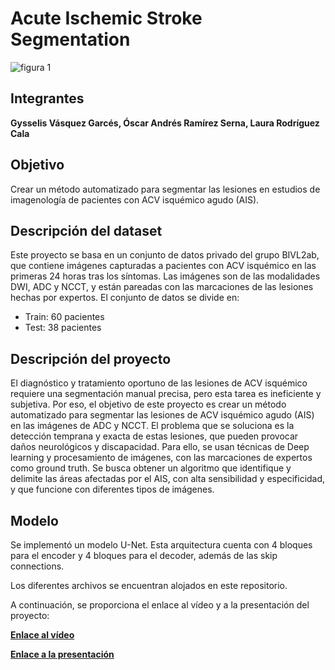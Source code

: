 # **Acute Ischemic Stroke Segmentation**
![figura 1](https://github.com/gysselis40/Acute_Ischemic_Stroke_Segmentation/blob/main/Banner.png)
## Integrantes 
**Gysselis Vásquez Garcés, Óscar Andrés Ramírez Serna, Laura Rodríguez Cala**
## Objetivo
Crear un método automatizado para segmentar las lesiones en estudios de imagenología de pacientes con ACV isquémico agudo (AIS).

## Descripción del dataset
Este proyecto se basa en un conjunto de datos privado del grupo BIVL2ab, que contiene imágenes capturadas a pacientes con ACV isquémico en las primeras 24 horas tras los síntomas. Las imágenes son de las modalidades DWI, ADC y NCCT, y están pareadas con las marcaciones de las lesiones hechas por expertos. El conjunto de datos se divide en:
- Train: 60 pacientes
- Test: 38 pacientes

## Descripción del proyecto
El diagnóstico y tratamiento oportuno de las lesiones de ACV isquémico requiere una segmentación manual precisa, pero esta tarea es ineficiente y subjetiva. Por eso, el objetivo de este proyecto es crear un método automatizado para segmentar las lesiones de ACV isquémico agudo (AIS) en las imágenes de ADC y NCCT. El problema que se soluciona es la detección temprana y exacta de estas lesiones, que pueden provocar daños neurológicos y discapacidad. Para ello, se usan técnicas de Deep learning y procesamiento de imágenes, con las marcaciones de expertos como ground truth. Se busca obtener un algoritmo que identifique y delimite las áreas afectadas por el AIS, con alta sensibilidad y especificidad, y que funcione con diferentes tipos de imágenes.

## Modelo
Se implementó un modelo U-Net. Esta arquitectura cuenta con 4 bloques para el encoder y 4 bloques para el decoder, además de las skip connections.

Los diferentes archivos se encuentran alojados en este repositorio.

A continuación, se proporciona el enlace al vídeo y a la presentación del proyecto: 

[**Enlace al vídeo**](https://www.youtube.com/watch?v=SKO3yu6ZrMM)

[**Enlace a la presentación**](https://www.canva.com/design/DAF1sv9ym90/0Qt91UhF-QNvL_fpPKoPUw/view?utm_content=DAF1sv9ym90&utm_campaign=designshare&utm_medium=link&utm_source=editor)
